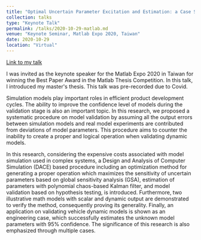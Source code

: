```yaml
---
title: "Optimal Uncertain Parameter Excitation and Estimation: a Case Study on Vehicle Model Development"
collection: talks
type: "Keynote Talk"
permalink: /talks/2020-10-29-matlab.md
venue: "Keynote Seminar, Matlab Expo 2020, Taiwan"
date: 2020-10-29
location: "Virtual"
---
```


[Link to my talk](https://www.youtube.com/watch?v=Tk39cl9pZDk)

I was invited as the keynote speaker for the Matlab Expo 2020 in Taiwan for winning the Best Paper Award in the Matlab Thesis Competition. In this talk, I introduced my master's thesis. This talk was pre-recorded due to Covid. 


Simulation models play important roles in efficient product development cycles. The ability to improve the confidence level of models during the validation stage is also an important topic. In this research, we proposed a systematic procedure on model validation by assuming all the output errors between simulation models and real model experiments are contributed from deviations of model parameters. This procedure aims to counter the inability to create a proper and logical operation when validating dynamic models. 

In this research, considering the expensive costs associated with model simulation used in complex systems, a Design and Analysis of Computer Simulation (DACE) based procedure including an optimization method for generating a proper operation which maximizes the sensitivity of uncertain parameters based on global sensitivity analysis (GSA), estimation of parameters with polynomial chaos-based Kalman filter, and model validation based on hypothesis testing, is introduced. Furthermore, two illustrative math models with scalar and dynamic output are demonstrated to verify the method, consequently proving its generality. Finally, an application on validating vehicle dynamic models is shown as an engineering case, which successfully estimates the unknown model parameters with 95\% confidence. The significance of this research is also emphasized through multiple cases. 



